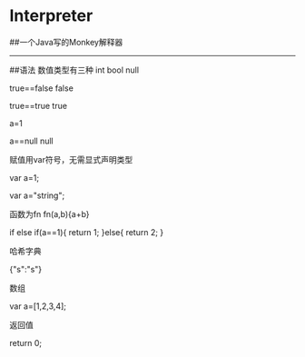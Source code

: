 # Interpreter
##一个Java写的Monkey解释器
___
##语法
数值类型有三种  int   bool null

true==false  false

true==true   true

a=1

a==null   null

赋值用var符号，无需显式声明类型

var a=1;

var a="string";

函数为fn
fn(a,b){a+b}

if else
if(a==1){
    return 1;
}else{
    return 2;
}

哈希字典

{"s":"s"}

数组

var a=[1,2,3,4];

返回值

return 0;